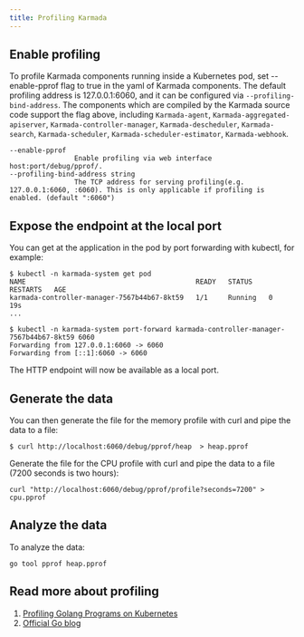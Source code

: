 ```yaml
---
title: Profiling Karmada
---
```


## Enable profiling

To profile Karmada components running inside a Kubernetes pod, set --enable-pprof flag to true in the yaml of Karmada components. 
The default profiling address is 127.0.0.1:6060, and it can be configured via `--profiling-bind-address`.
The components which are compiled by the Karmada source code support the flag above, including `Karmada-agent`, `Karmada-aggregated-apiserver`, `Karmada-controller-manager`, `Karmada-descheduler`, `Karmada-search`, `Karmada-scheduler`, `Karmada-scheduler-estimator`, `Karmada-webhook`.

```
--enable-pprof                                                                                                                                                                
                Enable profiling via web interface host:port/debug/pprof/.
--profiling-bind-address string                                                                                                                                               
                The TCP address for serving profiling(e.g. 127.0.0.1:6060, :6060). This is only applicable if profiling is enabled. (default ":6060")

```

## Expose the endpoint at the local port

You can get at the application in the pod by port forwarding with kubectl, for example:

```shell
$ kubectl -n karmada-system get pod
NAME                                          READY   STATUS    RESTARTS   AGE
karmada-controller-manager-7567b44b67-8kt59   1/1     Running   0          19s
...
```

```shell
$ kubectl -n karmada-system port-forward karmada-controller-manager-7567b44b67-8kt59 6060
Forwarding from 127.0.0.1:6060 -> 6060
Forwarding from [::1]:6060 -> 6060
```

The HTTP endpoint will now be available as a local port.

## Generate the data

You can then generate the file for the memory profile with curl and pipe the data to a file:

```shell
$ curl http://localhost:6060/debug/pprof/heap  > heap.pprof
```

Generate the file for the CPU profile with curl and pipe the data to a file (7200 seconds is two hours):

```shell
curl "http://localhost:6060/debug/pprof/profile?seconds=7200" > cpu.pprof
```

## Analyze the data

To analyze the data:

```shell
go tool pprof heap.pprof
```

## Read more about profiling

1. [Profiling Golang Programs on Kubernetes](https://danlimerick.wordpress.com/2017/01/24/profiling-golang-programs-on-kubernetes/)
2. [Official Go blog](https://blog.golang.org/pprof)